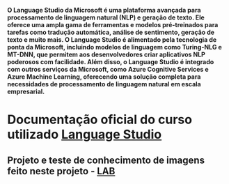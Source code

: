 **O Language Studio da Microsoft é uma plataforma avançada para processamento de linguagem natural (NLP) e geração de texto. Ele oferece uma ampla gama de ferramentas e modelos pré-treinados para tarefas como tradução automática, análise de sentimento, geração de texto e muito mais. O Language Studio é alimentado pela tecnologia de ponta da Microsoft, incluindo modelos de linguagem como Turing-NLG e MT-DNN, que permitem aos desenvolvedores criar aplicativos NLP poderosos com facilidade. Além disso, o Language Studio é integrado com outros serviços da Microsoft, como Azure Cognitive Services e Azure Machine Learning, oferecendo uma solução completa para necessidades de processamento de linguagem natural em escala empresarial.**

# Documentação oficial do curso utilizado [Language Studio](https://academiapme-my.sharepoint.com/:p:/g/personal/nubia_dio_me/EV5UYBn9qcFIoNr6YocotJ8BnqhpFl7hR5KEQFqbIn1HQg?e=577iiz)

## Projeto e teste de conhecimento de imagens feito neste projeto - [LAB](https://microsoftlearning.github.io/mslearn-ai-fundamentals/Instructions/Labs/06-text-analysis.html)